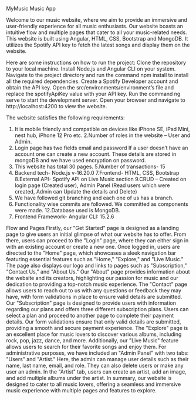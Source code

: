 MyMusic Music App

Welcome to our music website, where we aim to provide an immersive and user-friendly experience for all music enthusiasts. Our website boasts an intuitive flow and multiple pages that cater to all your music-related needs. This website is built using Angular, HTML, CSS, Bootstrap and MongoDB. It utilizes the Spotify API key to fetch the latest songs and display them on the website.

Here are some instructions on how to run the project:
Clone the repository to your local machine.
Install Node.js and Angular CLI on your system.
Navigate to the project directory and run the command npm install to install all the required dependencies.
Create a Spotify Developer account and obtain the API key.
Open the src/environments/environment’s file and replace the spotifyApiKey value with your API key.
Run the command ng serve to start the development server.
Open your browser and navigate to http://localhost:4200 to view the website.

The website satisfies the following requirements:
1. It is mobile friendly and compatible on devices like iPhone SE, iPad Mini, nest hub, iPhone 12 Pro etc.
2.Number of roles in the website – User and Admin.
3. Login page has two fields email and password If a user doesn’t have an account one can create a new account. These details are stored in mongoDB and we have used encryption on password.
4. This website has total 30 pages.
5.Number of transactions- 15
6. Backend tech- Node.js v-16.20.0
7.Frontend- HTML, CSS, Bootstrap
8.External API- Spotify API on Live Music section
9.CRUD – Created on login page (Created user), Admin Panel (Read users which were created, Admin can Update the details and Delete)
10. We have followed git branching and each one of us has a branch.
11. Functionality wise commits are followed. We committed as components were made.
12.Database used is MongoDB.
13. Frontend Framework- Angular CLI: 15.2.6

Flow and Pages
Firstly, our "Get Started" page is designed as a landing page to give users an initial glimpse of what our website has to offer. From there, users can proceed to the "Login" page, where they can either sign in with an existing account or create a new one.
Once logged in, users are directed to the "Home" page, which showcases a sleek navigation bar featuring essential features such as "Home," "Explore," and "Live Music." The page also displays our logo and links to pages such as "Subscription," "Contact Us," and "About Us."
Our "About" page provides information about the website and its creators, highlighting our passion for music and our dedication to providing a top-notch music experience. The "Contact" page allows users to reach out to us with any questions or feedback they may have, with form validations in place to ensure valid details are submitted.
Our "Subscription" page is designed to provide users with information regarding our plans and offers three different subscription plans. Users can select a plan and proceed to another page to complete their payment details. Our form validations ensure that only valid details are submitted, providing a smooth and secure payment experience.
The "Explore" page is an excellent place for music lovers to discover various albums, including rock, pop, jazz, dance, and more. Additionally, our "Live Music" feature allows users to search for their favorite songs and enjoy them.
For administrative purposes, we have included an "Admin Panel" with two tabs: "Users" and "Artist." Here, the admin can manage user details such as their name, last name, email, and role. They can also delete users or make any user an admin. In the "Artist" tab, users can create an artist, add an image, and add multiple albums under the artist.
In summary, our website is designed to cater to all music lovers, offering a seamless and immersive music experience with multiple pages and features to explore.
